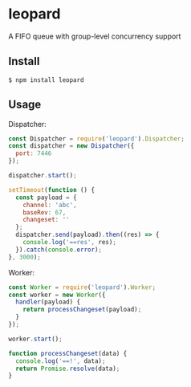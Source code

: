 # leopard
A FIFO queue with group-level concurrency support

## Install

```shell
$ npm install leopard
```

## Usage

Dispatcher:

```javascript
const Dispatcher = require('leopard').Dispatcher;
const dispatcher = new Dispatcher({
  port: 7446
});

dispatcher.start();

setTimeout(function () {
  const payload = {
    channel: 'abc',
    baseRev: 67,
    changeset: ''
  };
  dispatcher.send(payload).then((res) => {
    console.log('==res', res);
  }).catch(console.error);
}, 3000);
```

Worker:

```javascript
const Worker = require('leopard').Worker;
const worker = new Worker({
  handler(payload) {
    return processChangeset(payload);
  }
});

worker.start();

function processChangeset(data) {
  console.log('==!', data);
  return Promise.resolve(data);
}
```
